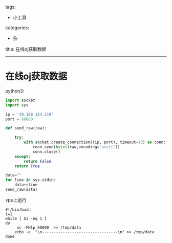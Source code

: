 tags:

- 小工具

categories:

- 杂

title: 在线oj获取数据

---



# 在线oj获取数据

python3:

```python
import socket
import sys    

ip = '39.108.164.219'
port = 60000

def send_raw(raw):

    try:
        with socket.create_connection((ip, port), timeout=10) as conn:
            conn.send(bytes(raw,encoding="ascii"))
            conn.close()
    except:
        return False  
    return True

data=""
for line in sys.stdin:
    data+=line
send_raw(data)

```



vps上运行

```shell
#!/bin/bash
i=1
while [ $i -eq 1 ]
do 
	 nc -FNlp 60000  >> /tmp/data
	echo -e  "\n---------------------------------\n" >> /tmp/data
done

```


